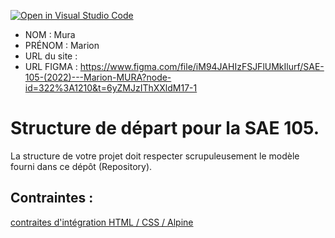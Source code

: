 [![Open in Visual Studio Code](https://classroom.github.com/assets/open-in-vscode-c66648af7eb3fe8bc4f294546bfd86ef473780cde1dea487d3c4ff354943c9ae.svg)](https://classroom.github.com/online_ide?assignment_repo_id=9701576&assignment_repo_type=AssignmentRepo)
- NOM : Mura
- PRÉNOM : Marion
- URL du site :
- URL FIGMA : https://www.figma.com/file/iM94JAHIzFSJFlUMkIlurf/SAE-105-(2022)---Marion-MURA?node-id=322%3A1210&t=6yZMJzIThXXldM17-1


# Structure de départ pour la SAE 105.

La structure de votre projet doit respecter scrupuleusement le modèle fourni dans ce dépôt (Repository).

## Contraintes :
[contraites d'intégration HTML / CSS / Alpine](https://moodle.univ-fcomte.fr/mod/page/view.php?id=645799)
